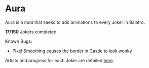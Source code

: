 # Aura
Aura is a mod that seeks to add animations to every Joker in Balatro.

**17/150** Jokers completed

Known Bugs:
- Pixel Smoothing causes the border in Castle to look wonky

Artists and progress for each Joker are detailed [here](https://docs.google.com/spreadsheets/d/1MGBtcHmb2hb9bE-ueEiKwMdn3c27fzgU46PYq8b6UhM/edit#gid=0).